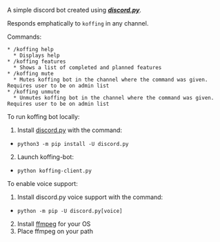 A simple discord bot created using [***discord.py***](https://github.com/Rapptz/discord.py).

Responds emphatically to `koffing` in any channel. 

Commands:
```
* /koffing help
  * Displays help
* /koffing features
  * Shows a list of completed and planned features
* /koffing mute
  * Mutes koffing bot in the channel where the command was given. Requires user to be on admin list
* /koffing unmute
  * Unmutes koffing bot in the channel where the command was given. Requires user to be on admin list
```

To run koffing bot locally:

1. Install [discord.py](https://github.com/Rapptz/discord.py) with the command:
  * `python3 -m pip install -U discord.py`
2. Launch koffing-bot:
  * `python koffing-client.py`


To enable voice support:

1. Install discord.py voice support with the command:
  * `python -m pip -U discord.py[voice]`
2. Install [ffmpeg](https://ffmpeg.org/download.html) for your OS
3. Place ffmpeg on your path

